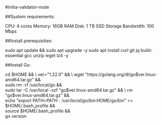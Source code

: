#Initia-validator-node


##System requirements:

CPU: 4 cores
Memory: 16GB RAM
Disk: 1 TB SSD Storage
Bandwidth: 100 Mbps


##Install prerequisities:

sudo apt update && sudo apt upgrade -y
sudo apt install curl git jq build-essential gcc unzip wget lz4 -y

##Install Go:

cd $HOME && \
ver="1.22.0" && \
wget "https://golang.org/dl/go$ver.linux-amd64.tar.gz" && \
sudo rm -rf /usr/local/go && \
sudo tar -C /usr/local -xzf "go$ver.linux-amd64.tar.gz" && \
rm "go$ver.linux-amd64.tar.gz" && \
echo "export PATH=$PATH:/usr/local/go/bin:$HOME/go/bin" >> $HOME/.bash_profile && \
source $HOME/.bash_profile && \
go version
